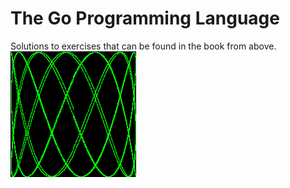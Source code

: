 # The Go Programming Language
Solutions to exercises that can be found in the book from above. 
![](./chr1/green.gif)
